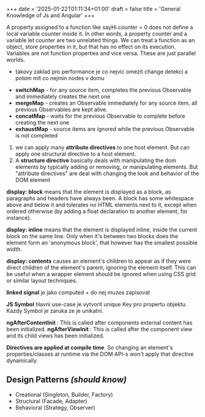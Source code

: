 +++
date = '2025-01-22T01:11:34+01:00'
draft = false
title = 'General Knowledge of Js and Angular'
+++

A property assigned to a function like sayHi.counter = 0 does not define a local variable counter inside it. In other words, a property counter and a variable let counter are two unrelated things.
We can treat a function as an object, store properties in it, but that has no effect on its execution. Variables are not function properties and vice versa. These are just parallel worlds.

- takovy zaklad pro performance je co nejvic omezit change detekci a potom mit co nejmin nodes v domu

* **switchMap** - for any source item, completes the previous Observable and immediately creates the next one
* **mergeMap** - creates an Observable immediately for any source item, all previous Observables are kept alive. 
* **concatMap** - waits for the previous Observable to complete before creating the next one
* **exhaustMap** - source items are ignored while the previous Observable is not completed

1. we can apply many **attribute directives** to one host element. But can apply one structural directive to a host element.
2. A **structure directive** basically deals with manipulating the dom elements by typically adding or removing, or manipulating elements. But "attribute directives" are deal with changing the look and behavior of the DOM element

**display: block** means that the element is displayed as a block, as paragraphs and headers have always been. A block has some whitespace above and below it and tolerates no HTML elements next to it, except when ordered otherwise (by adding a float declaration to another element, for instance).

**display: inline** means that the element is displayed inline, inside the current block on the same line. Only when it's between two blocks does the element form an 'anonymous block', that however has the smallest possible width.

**display: contents** causes an element's children to appear as if they were direct children of the element's parent, ignoring the element itself. This can be useful when a wrapper element should be ignored when using CSS grid or similar layout techniques.


**linked signal** je jako computed + do nej muzes zapisovat

**JS Symbol** hlavni use-case je vytvorit unique Key pro propertu objektu. Kazdy Symbol je zaruka ze je unikatni. 

**ngAfterContentInit** : This is called after components external content has been initialized.
**ngAfterViewInit** : This is called after the component view and its child views has been initialized.

**Directives are applied at compile time**. So changing an element's properties/classes at runtime via the DOM API-s won't apply that directive dynamically.


**Design Patterns *(should know)***
----------------------------------------------
* Creational (Singleton, Builder, Factory)
* Structural (Facade, Adapter)
* Behavioral (Strategy, Observer)